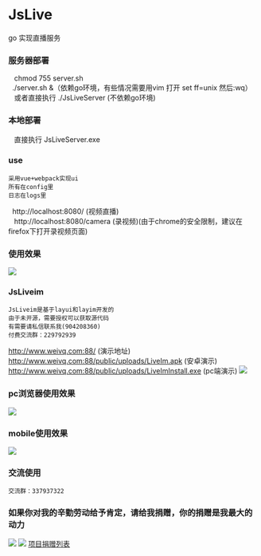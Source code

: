 # JsLive
go 实现直播服务
### 服务器部署
    chmod 755 server.sh<br/>
    ./server.sh &（依赖go环境，有些情况需要用vim 打开 set ff=unix 然后:wq） <br/>
    或者直接执行 ./JsLiveServer (不依赖go环境)
### 本地部署
    直接执行 JsLiveServer.exe
### use
    采用vue+webpack实现ui
    所有在config里
    日志在logs里
    http://localhost:8080/  (视频直播)<br/>
    http://localhost:8080/camera (录视频)(由于chrome的安全限制，建议在firefox下打开录视频页面)
### 使用效果
![](https://github.com/qieangel2013/JsLive/blob/master/public/images/live.png)
### JsLiveim
    JsLiveim是基于layui和layim开发的
    由于未开源，需要授权可以获取源代码
    有需要请私信联系我(904208360)
    付费交流群：229792939
http://www.weivq.com:88/ (演示地址)<br/>
http://www.weivq.com:88/public/uploads/LiveIm.apk (安卓演示)<br/>
http://www.weivq.com:88/public/uploads/LiveImInstall.exe (pc端演示)
![](https://github.com/qieangel2013/yaf/blob/master/public/images/windowspc.png)
### pc浏览器使用效果
![](https://github.com/qieangel2013/JsLive/blob/master/public/images/jt.png)
### mobile使用效果
![](https://github.com/qieangel2013/JsLive/blob/master/public/images/jtmobilet.png)
### 交流使用
    交流群：337937322
### 如果你对我的辛勤劳动给予肯定，请给我捐赠，你的捐赠是我最大的动力
![](https://github.com/qieangel2013/zys/blob/master/public/images/pw.jpg)
![](https://github.com/qieangel2013/JsLive/blob/master/public/images/pay.png)
[项目捐赠列表](https://github.com/qieangel2013/zys/wiki/%E9%A1%B9%E7%9B%AE%E6%8D%90%E8%B5%A0)
